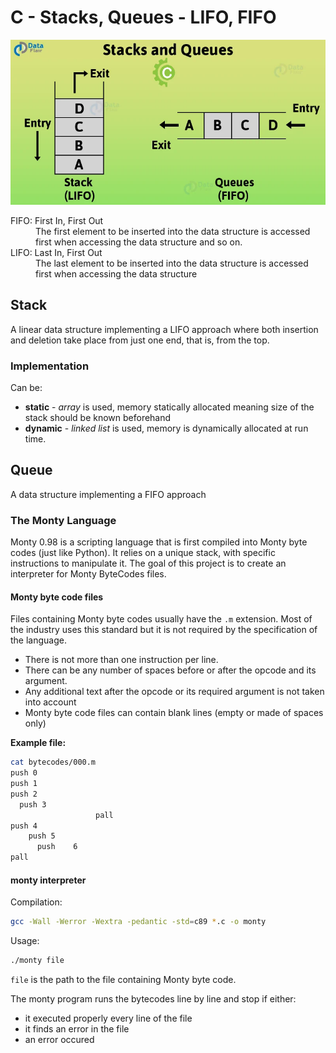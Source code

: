 # C - Stacks, Queues - LIFO, FIFO

![Stacks and Queues - LIFO, FIFO](./stacks-and-queues-in-C.jpg)
<dl>
<dt>FIFO: First In, First Out</dt>
<dd>The first element to be inserted into the data structure is accessed first when accessing the data structure and so on.
</dd>
<dt>LIFO: Last In, First Out</dt>
<dd>The last element to be inserted into the data structure is accessed first when accessing the data structure
</dd>
</dl>

## Stack

A linear data structure implementing a LIFO approach where both insertion and deletion take place from just one end, that is, from the top.

### Implementation

Can be:

* **static** - _array_ is used, memory statically allocated meaning size of the stack should be known beforehand
* **dynamic** - _linked list_ is used, memory is dynamically allocated at run time.

## Queue

A data structure implementing a FIFO approach

### The Monty Language

Monty 0.98 is a scripting language that is first compiled into Monty byte codes (just like Python). It relies on a unique stack, with specific instructions to manipulate it. The goal of this project is to create an interpreter for Monty ByteCodes files.

#### Monty byte code files

Files containing Monty byte codes usually have the `.m` extension. Most of the industry uses this standard but it is not required by the specification of the language.

* There is not more than one instruction per line.
* There can be any number of spaces before or after the opcode and its argument.
* Any additional text after the opcode or its required argument is not taken into account
* Monty byte code files can contain blank lines (empty or made of spaces only)

**Example file:**

```bash
cat bytecodes/000.m
push 0
push 1
push 2
  push 3
                   pall    
push 4
    push 5    
      push    6        
pall
```

#### monty interpreter

Compilation:

```bash
gcc -Wall -Werror -Wextra -pedantic -std=c89 *.c -o monty
```

Usage:

```bash
./monty file
```

`file` is the path to the file containing Monty byte code.

The monty program runs the bytecodes line by line and stop if either:

* it executed properly every line of the file
* it finds an error in the file
* an error occured
